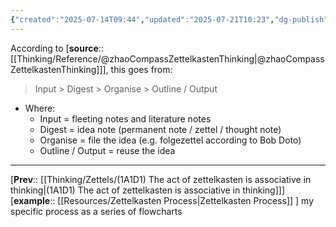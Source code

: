 ```yaml
---
{"created":"2025-07-14T09:44","updated":"2025-07-21T10:23","dg-publish":true,"dg-path":"Zettels/(1A1D1A) Flow of zettelkasten.md","permalink":"/zettels/1-a1-d1-a-flow-of-zettelkasten/","dgPassFrontmatter":true,"noteIcon":"1"}
---
```


According to [**source**:: [[Thinking/Reference/@zhaoCompassZettelkastenThinking\|@zhaoCompassZettelkastenThinking]]], this goes from:
> Input > Digest > Organise > Outline / Output 

- Where: 
	- Input = fleeting notes and literature notes 
	- Digest = idea note (permanent note / zettel / thought note)
	- Organise = file the idea (e.g. folgezettel according to Bob Doto)
	- Outline / Output = reuse the idea 

--- 

[**Prev**:: [[Thinking/Zettels/(1A1D1) The act of zettelkasten is associative in thinking\|(1A1D1) The act of zettelkasten is associative in thinking]]]
[**example**:: [[Resources/Zettelkasten Process\|Zettelkasten Process]] ] my specific process as a series of flowcharts